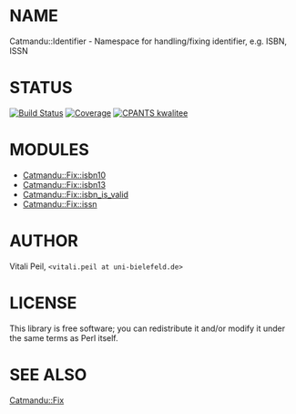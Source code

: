 # NAME

Catmandu::Identifier - Namespace for handling/fixing identifier, e.g. ISBN, ISSN

# STATUS

[![Build Status](https://travis-ci.org/LibreCat/Catmandu-Identifier.svg?branch=master)](https://travis-ci.org/LibreCat/Catmandu-Identifier)
[![Coverage](https://coveralls.io/repos/LibreCat/Catmandu-Identifier/badge.png?branch=master)](https://coveralls.io/r/LibreCat/Catmandu-Identifier)
[![CPANTS kwalitee](http://cpants.cpanauthors.org/dist/Catmandu-Identifier.png)](http://cpants.cpanauthors.org/dist/Catmandu-Identifier)

# MODULES

- [Catmandu::Fix::isbn10](https://metacpan.org/pod/Catmandu::Fix::isbn10)
- [Catmandu::Fix::isbn13](https://metacpan.org/pod/Catmandu::Fix::isbn13)
- [Catmandu::Fix::isbn\_is\_valid](https://metacpan.org/pod/Catmandu::Fix::isbn_is_valid)
- [Catmandu::Fix::issn](https://metacpan.org/pod/Catmandu::Fix::issn)

# AUTHOR

Vitali Peil, `<vitali.peil at uni-bielefeld.de>`

# LICENSE

This library is free software; you can redistribute it and/or modify
it under the same terms as Perl itself.

# SEE ALSO

[Catmandu::Fix](https://metacpan.org/pod/Catmandu::Fix)
